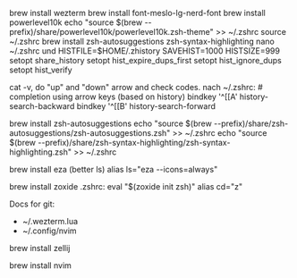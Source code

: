 brew install wezterm
brew install font-meslo-lg-nerd-font
brew install powerlevel10k
echo "source $(brew --prefix)/share/powerlevel10k/powerlevel10k.zsh-theme" >> ~/.zshrc
source ~/.zshrc
brew install zsh-autosuggestions zsh-syntax-highlighting
nano ~/.zshrc und 
	HISTFILE=$HOME/.zhistory
	SAVEHIST=1000
	HISTSIZE=999
	setopt share_history
	setopt hist_expire_dups_first
	setopt hist_ignore_dups
	setopt hist_verify

cat -v, do "up" and "down" arrow and check codes.
nach ~/.zshrc:
	# completion using arrow keys (based on history)
	bindkey '^[[A' history-search-backward
	bindkey '^[[B' history-search-forward

brew install zsh-autosuggestions
echo "source $(brew --prefix)/share/zsh-autosuggestions/zsh-autosuggestions.zsh" >> ~/.zshrc
echo "source $(brew --prefix)/share/zsh-syntax-highlighting/zsh-syntax-highlighting.zsh" >> ~/.zshrc

brew install eza (better ls)
alias ls="eza --icons=always"

brew install zoxide
.zshrc:
eval "$(zoxide init zsh)"
alias cd="z"


Docs for git:
- ~/.wezterm.lua
- ~/.config/nvim

brew install zellij

brew install nvim


